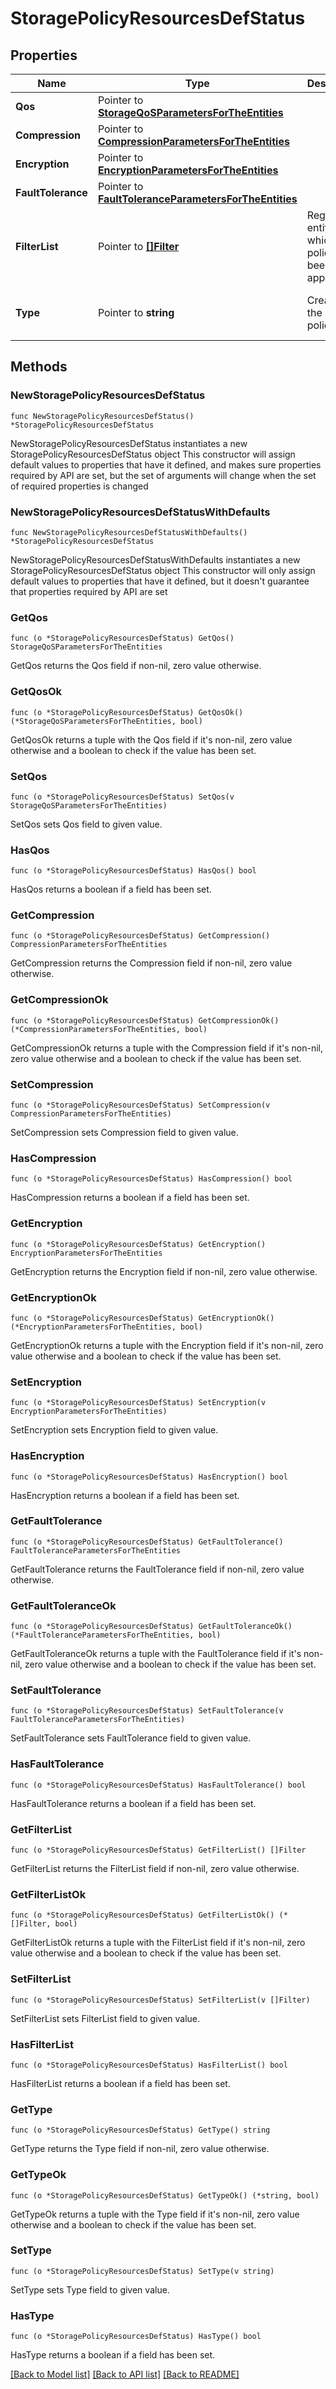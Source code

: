 # StoragePolicyResourcesDefStatus

## Properties

Name | Type | Description | Notes
------------ | ------------- | ------------- | -------------
**Qos** | Pointer to [**StorageQoSParametersForTheEntities**](StorageQoSParametersForTheEntities.md) |  | [optional] 
**Compression** | Pointer to [**CompressionParametersForTheEntities**](CompressionParametersForTheEntities.md) |  | [optional] 
**Encryption** | Pointer to [**EncryptionParametersForTheEntities**](EncryptionParametersForTheEntities.md) |  | [optional] 
**FaultTolerance** | Pointer to [**FaultToleranceParametersForTheEntities**](FaultToleranceParametersForTheEntities.md) |  | [optional] 
**FilterList** | Pointer to [**[]Filter**](Filter.md) | Regex for entities on which the policy has been applied | [optional] 
**Type** | Pointer to **string** | Creator of the storage policy | [optional] [default to "USER"]

## Methods

### NewStoragePolicyResourcesDefStatus

`func NewStoragePolicyResourcesDefStatus() *StoragePolicyResourcesDefStatus`

NewStoragePolicyResourcesDefStatus instantiates a new StoragePolicyResourcesDefStatus object
This constructor will assign default values to properties that have it defined,
and makes sure properties required by API are set, but the set of arguments
will change when the set of required properties is changed

### NewStoragePolicyResourcesDefStatusWithDefaults

`func NewStoragePolicyResourcesDefStatusWithDefaults() *StoragePolicyResourcesDefStatus`

NewStoragePolicyResourcesDefStatusWithDefaults instantiates a new StoragePolicyResourcesDefStatus object
This constructor will only assign default values to properties that have it defined,
but it doesn't guarantee that properties required by API are set

### GetQos

`func (o *StoragePolicyResourcesDefStatus) GetQos() StorageQoSParametersForTheEntities`

GetQos returns the Qos field if non-nil, zero value otherwise.

### GetQosOk

`func (o *StoragePolicyResourcesDefStatus) GetQosOk() (*StorageQoSParametersForTheEntities, bool)`

GetQosOk returns a tuple with the Qos field if it's non-nil, zero value otherwise
and a boolean to check if the value has been set.

### SetQos

`func (o *StoragePolicyResourcesDefStatus) SetQos(v StorageQoSParametersForTheEntities)`

SetQos sets Qos field to given value.

### HasQos

`func (o *StoragePolicyResourcesDefStatus) HasQos() bool`

HasQos returns a boolean if a field has been set.

### GetCompression

`func (o *StoragePolicyResourcesDefStatus) GetCompression() CompressionParametersForTheEntities`

GetCompression returns the Compression field if non-nil, zero value otherwise.

### GetCompressionOk

`func (o *StoragePolicyResourcesDefStatus) GetCompressionOk() (*CompressionParametersForTheEntities, bool)`

GetCompressionOk returns a tuple with the Compression field if it's non-nil, zero value otherwise
and a boolean to check if the value has been set.

### SetCompression

`func (o *StoragePolicyResourcesDefStatus) SetCompression(v CompressionParametersForTheEntities)`

SetCompression sets Compression field to given value.

### HasCompression

`func (o *StoragePolicyResourcesDefStatus) HasCompression() bool`

HasCompression returns a boolean if a field has been set.

### GetEncryption

`func (o *StoragePolicyResourcesDefStatus) GetEncryption() EncryptionParametersForTheEntities`

GetEncryption returns the Encryption field if non-nil, zero value otherwise.

### GetEncryptionOk

`func (o *StoragePolicyResourcesDefStatus) GetEncryptionOk() (*EncryptionParametersForTheEntities, bool)`

GetEncryptionOk returns a tuple with the Encryption field if it's non-nil, zero value otherwise
and a boolean to check if the value has been set.

### SetEncryption

`func (o *StoragePolicyResourcesDefStatus) SetEncryption(v EncryptionParametersForTheEntities)`

SetEncryption sets Encryption field to given value.

### HasEncryption

`func (o *StoragePolicyResourcesDefStatus) HasEncryption() bool`

HasEncryption returns a boolean if a field has been set.

### GetFaultTolerance

`func (o *StoragePolicyResourcesDefStatus) GetFaultTolerance() FaultToleranceParametersForTheEntities`

GetFaultTolerance returns the FaultTolerance field if non-nil, zero value otherwise.

### GetFaultToleranceOk

`func (o *StoragePolicyResourcesDefStatus) GetFaultToleranceOk() (*FaultToleranceParametersForTheEntities, bool)`

GetFaultToleranceOk returns a tuple with the FaultTolerance field if it's non-nil, zero value otherwise
and a boolean to check if the value has been set.

### SetFaultTolerance

`func (o *StoragePolicyResourcesDefStatus) SetFaultTolerance(v FaultToleranceParametersForTheEntities)`

SetFaultTolerance sets FaultTolerance field to given value.

### HasFaultTolerance

`func (o *StoragePolicyResourcesDefStatus) HasFaultTolerance() bool`

HasFaultTolerance returns a boolean if a field has been set.

### GetFilterList

`func (o *StoragePolicyResourcesDefStatus) GetFilterList() []Filter`

GetFilterList returns the FilterList field if non-nil, zero value otherwise.

### GetFilterListOk

`func (o *StoragePolicyResourcesDefStatus) GetFilterListOk() (*[]Filter, bool)`

GetFilterListOk returns a tuple with the FilterList field if it's non-nil, zero value otherwise
and a boolean to check if the value has been set.

### SetFilterList

`func (o *StoragePolicyResourcesDefStatus) SetFilterList(v []Filter)`

SetFilterList sets FilterList field to given value.

### HasFilterList

`func (o *StoragePolicyResourcesDefStatus) HasFilterList() bool`

HasFilterList returns a boolean if a field has been set.

### GetType

`func (o *StoragePolicyResourcesDefStatus) GetType() string`

GetType returns the Type field if non-nil, zero value otherwise.

### GetTypeOk

`func (o *StoragePolicyResourcesDefStatus) GetTypeOk() (*string, bool)`

GetTypeOk returns a tuple with the Type field if it's non-nil, zero value otherwise
and a boolean to check if the value has been set.

### SetType

`func (o *StoragePolicyResourcesDefStatus) SetType(v string)`

SetType sets Type field to given value.

### HasType

`func (o *StoragePolicyResourcesDefStatus) HasType() bool`

HasType returns a boolean if a field has been set.


[[Back to Model list]](../README.md#documentation-for-models) [[Back to API list]](../README.md#documentation-for-api-endpoints) [[Back to README]](../README.md)


